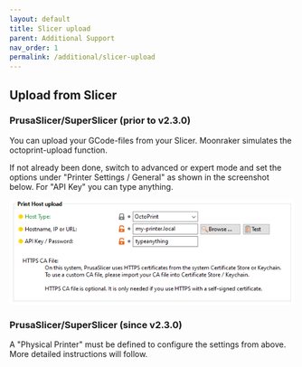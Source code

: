```yaml
---
layout: default
title: Slicer upload
parent: Additional Support
nav_order: 1
permalink: /additional/slicer-upload
---
```


## Upload from Slicer
### PrusaSlicer/SuperSlicer (prior to v2.3.0)

You can upload your GCode-files from your Slicer. Moonraker simulates the octoprint-upload function.

If not already been done, switch to advanced or expert mode and set the options under "Printer Settings / General" as shown in the screenshot below.
For "API Key" you can type anything.

![screenshot](../assets/img/additional/FileUpload-PrusaSlicer-2.2.0.png)

### PrusaSlicer/SuperSlicer (since v2.3.0)
A "Physical Printer" must be defined to configure the settings from above.  
More detailed instructions will follow.
